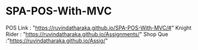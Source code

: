 # SPA-POS-With-MVC 
POS Link : "https://ruvindatharaka.github.io/SPA-POS-With-MVC/#"
Knight Rider : "https://ruvindatharaka.github.io/Assignments/"
Shop Que :"https://ruvindatharaka.github.io/Assig/"

